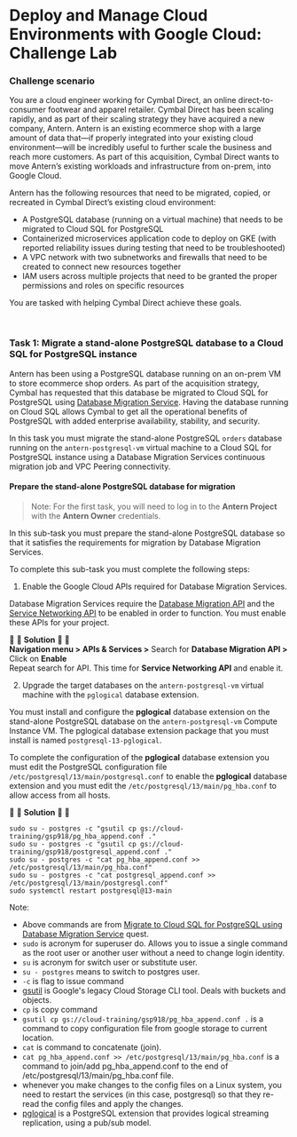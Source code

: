 # Deploy and Manage Cloud Environments with Google Cloud: Challenge Lab

### Challenge scenario
You are a cloud engineer working for Cymbal Direct, an online direct-to-consumer footwear and apparel retailer. Cymbal Direct has been scaling rapidly, and as part of their scaling strategy they have acquired a new company, Antern. Antern is an existing ecommerce shop with a large amount of data that—if properly integrated into your existing cloud environment—will be incredibly useful to further scale the business and reach more customers. As part of this acquisition, Cymbal Direct wants to move Antern’s existing workloads and infrastructure from on-prem, into Google Cloud.

Antern has the following resources that need to be migrated, copied, or recreated in Cymbal Direct’s existing cloud environment:

- A PostgreSQL database (running on a virtual machine) that needs to be migrated to Cloud SQL for PostgreSQL  
- Containerized microservices application code to deploy on GKE (with reported reliability issues during testing that need to be troubleshooted)  
- A VPC network with two subnetworks and firewalls that need to be created to connect new resources together  
- IAM users across multiple projects that need to be granted the proper permissions and roles on specific resources  

You are tasked with helping Cymbal Direct achieve these goals.

<br>

### Task 1: Migrate a stand-alone PostgreSQL database to a Cloud SQL for PostgreSQL instance
Antern has been using a PostgreSQL database running on an on-prem VM to store ecommerce shop orders. As part of the acquisition strategy, Cymbal has requested that this database be migrated to Cloud SQL for PostgreSQL using [Database Migration Service](https://cloud.google.com/database-migration). Having the database running on Cloud SQL allows Cymbal to get all the operational benefits of PostgreSQL with added enterprise availability, stability, and security.

In this task you must migrate the stand-alone PostgreSQL `orders` database running on the `antern-postgresql-vm` virtual machine to a Cloud SQL for PostgreSQL instance using a Database Migration Services continuous migration job and VPC Peering connectivity.

#### Prepare the stand-alone PostgreSQL database for migration
> Note: For the first task, you will need to log in to the **Antern Project** with the **Antern Owner** credentials.  

In this sub-task you must prepare the stand-alone PostgreSQL database so that it satisfies the requirements for migration by Database Migration Services.

To complete this sub-task you must complete the following steps:

1. Enable the Google Cloud APIs required for Database Migration Services.  

Database Migration Services require the [Database Migration API](https://cloud.google.com/database-migration/docs/reference/rest) and the [Service Networking API](https://cloud.google.com/service-infrastructure/docs/service-networking/reference/rest) to be enabled in order to function. You must enable these APIs for your project.

:red_circle: :red_circle: **Solution** :red_circle: :red_circle:  
**Navigation menu > APIs & Services >** Search for **Database Migration API >** Click on **Enable**  
Repeat search for API. This time for **Service Networking API** and enable it.

2. Upgrade the target databases on the `antern-postgresql-vm` virtual machine with the `pglogical` database extension.  
  
You must install and configure the **pglogical** database extension on the stand-alone PostgreSQL database on the `antern-postgresql-vm` Compute Instance VM. The pglogical database extension package that you must install is named `postgresql-13-pglogical`.

To complete the configuration of the **pglogical** database extension you must edit the PostgreSQL configuration file `/etc/postgresql/13/main/postgresql.conf` to enable the **pglogical** database extension and you must edit the `/etc/postgresql/13/main/pg_hba.conf` to allow access from all hosts.

:red_circle: :red_circle: **Solution** :red_circle: :red_circle:    

```
sudo su - postgres -c "gsutil cp gs://cloud-training/gsp918/pg_hba_append.conf ."
sudo su - postgres -c "gsutil cp gs://cloud-training/gsp918/postgresql_append.conf ."
sudo su - postgres -c "cat pg_hba_append.conf >> /etc/postgresql/13/main/pg_hba.conf"
sudo su - postgres -c "cat postgresql_append.conf >> /etc/postgresql/13/main/postgresql.conf"
sudo systemctl restart postgresql@13-main
```
Note: 
- Above commands are from [Migrate to Cloud SQL for PostgreSQL using Database Migration Service](https://www.cloudskillsboost.google/focuses/22792?parent=catalog) quest.
- `sudo` is acronym for superuser do. Allows you to issue a single command as the root user or another user without a need to change login identity.
- `su` is acronym for switch user or substitute user.
- `su - postgres` means to switch to postgres user.
- `-c` is flag to issue command
- [gsutil](https://cloud.google.com/storage/docs/gsutil) is Google's legacy Cloud Storage CLI tool. Deals with buckets and objects.
- `cp` is copy command
- `gsutil cp gs://cloud-training/gsp918/pg_hba_append.conf .` is a command to copy configuration file from google storage to current location.
- `cat` is command to concatenate (join).
- `cat pg_hba_append.conf >> /etc/postgresql/13/main/pg_hba.conf` is a command to join/add pg_hba_append.conf to the end of /etc/postgresql/13/main/pg_hba.conf file.
- whenever you make changes to the config files on a Linux system, you need to restart the services (in this case, postgresql) so that they re-read the config files and apply the changes.
- [pglogical](https://github.com/2ndQuadrant/pglogical) is a PostgreSQL extension that provides logical streaming replication, using a pub/sub model.
